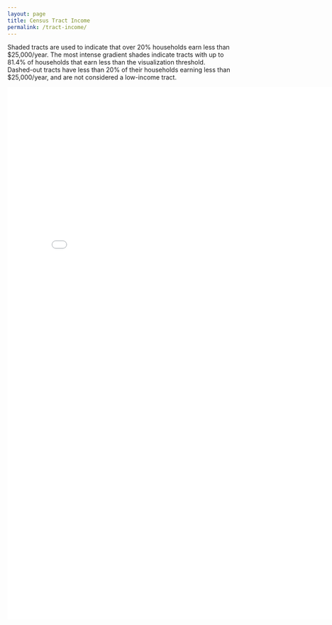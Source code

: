 ```yaml
---
layout: page
title: Census Tract Income
permalink: /tract-income/
---
```


Shaded tracts are used to indicate that over 20% households earn less than $25,000/year.  The most intense gradient shades indicate tracts with up to 81.4% of households that earn less than the visualization threshold. Dashed-out tracts have less than 20% of their households earning less than $25,000/year, and are not considered a low-income tract.

<iframe frameborder="no" scrolling = "no" border="0" width="800" height="1200" src="{{ site.baseurl }}/assets/tractsincome/index.html" title="tracts_income"></iframe>
